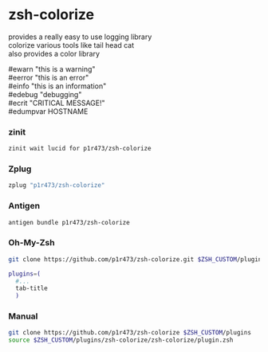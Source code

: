 # zsh-colorize
provides a really easy to use logging library\
colorize various tools like tail head cat\
also provides a color library

#ewarn "this is a warning"\
#eerror "this is an error"\
#einfo "this is an information"\
#edebug "debugging"\
#ecrit "CRITICAL MESSAGE!"\
#edumpvar HOSTNAME

### zinit

```zsh
zinit wait lucid for p1r473/zsh-colorize
```

### Zplug

```zsh
zplug "p1r473/zsh-colorize"
```

### Antigen

```zsh
antigen bundle p1r473/zsh-colorize
```

### Oh-My-Zsh

```zsh
git clone https://github.com/p1r473/zsh-colorize.git $ZSH_CUSTOM/plugins/zsh-colorize
```

```zsh
plugins=(
  #...
  tab-title
  )
```

### Manual

```zsh
git clone https://github.com/p1r473/zsh-colorize $ZSH_CUSTOM/plugins
source $ZSH_CUSTOM/plugins/zsh-colorize/zsh-colorize/plugin.zsh
```
